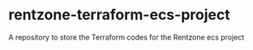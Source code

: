 # rentzone-terraform-ecs-project
A repository to store the Terraform codes for the Rentzone ecs project
